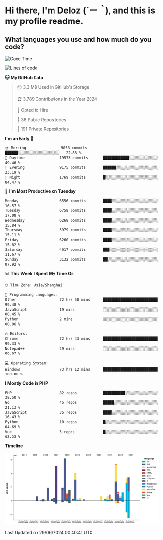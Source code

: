 # **Hi there, I'm Deloz (*´ー｀*), and this is my profile readme.**

## **What languages you use and how much do you code?**

<!--START_SECTION:waka-->
![Code Time](http://img.shields.io/badge/Code%20Time-4%2C322%20hrs%2057%20mins-blue)

![Lines of code](https://img.shields.io/badge/From%20Hello%20World%20I%27ve%20Written-42.3%20million%20lines%20of%20code-blue)

**🐱 My GitHub Data** 

> 📦 3.3 MB Used in GitHub's Storage 
 > 
> 🏆 3,789 Contributions in the Year 2024
 > 
> 💼 Opted to Hire
 > 
> 📜 36 Public Repositories 
 > 
> 🔑 191 Private Repositories 
 > 
**I'm an Early 🐤** 

```text
🌞 Morning                9053 commits        ██████░░░░░░░░░░░░░░░░░░░   22.88 % 
🌆 Daytime                19573 commits       ████████████░░░░░░░░░░░░░   49.46 % 
🌃 Evening                9175 commits        ██████░░░░░░░░░░░░░░░░░░░   23.19 % 
🌙 Night                  1769 commits        █░░░░░░░░░░░░░░░░░░░░░░░░   04.47 % 
```
📅 **I'm Most Productive on Tuesday** 

```text
Monday                   6556 commits        ████░░░░░░░░░░░░░░░░░░░░░   16.57 % 
Tuesday                  6758 commits        ████░░░░░░░░░░░░░░░░░░░░░   17.08 % 
Wednesday                6268 commits        ████░░░░░░░░░░░░░░░░░░░░░   15.84 % 
Thursday                 5979 commits        ████░░░░░░░░░░░░░░░░░░░░░   15.11 % 
Friday                   6260 commits        ████░░░░░░░░░░░░░░░░░░░░░   15.82 % 
Saturday                 4617 commits        ███░░░░░░░░░░░░░░░░░░░░░░   11.67 % 
Sunday                   3132 commits        ██░░░░░░░░░░░░░░░░░░░░░░░   07.92 % 
```


📊 **This Week I Spent My Time On** 

```text
🕑︎ Time Zone: Asia/Shanghai

💬 Programming Languages: 
Other                    72 hrs 50 mins      █████████████████████████   99.48 % 
JavaScript               19 mins             ░░░░░░░░░░░░░░░░░░░░░░░░░   00.45 % 
Python                   2 mins              ░░░░░░░░░░░░░░░░░░░░░░░░░   00.06 % 

🔥 Editors: 
Chrome                   72 hrs 43 mins      █████████████████████████   99.33 % 
Notepad++                29 mins             ░░░░░░░░░░░░░░░░░░░░░░░░░   00.67 % 

💻 Operating System: 
Windows                  73 hrs 12 mins      █████████████████████████   100.00 % 
```

**I Mostly Code in PHP** 

```text
PHP                      82 repos            ██████████░░░░░░░░░░░░░░░   38.50 % 
Go                       45 repos            █████░░░░░░░░░░░░░░░░░░░░   21.13 % 
JavaScript               35 repos            ████░░░░░░░░░░░░░░░░░░░░░   16.43 % 
Python                   10 repos            █░░░░░░░░░░░░░░░░░░░░░░░░   04.69 % 
Vue                      5 repos             █░░░░░░░░░░░░░░░░░░░░░░░░   02.35 % 
```



**Timeline**

![Lines of Code chart](https://raw.githubusercontent.com/deloz/deloz/main/assets/bar_graph.png)


 Last Updated on 29/06/2024 00:40:41 UTC
<!--END_SECTION:waka-->
